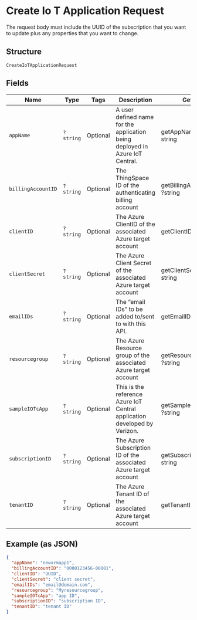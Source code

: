 
# Create Io T Application Request

The request body must include the UUID of the subscription that you want to update plus any properties that you want to change.

## Structure

`CreateIoTApplicationRequest`

## Fields

| Name | Type | Tags | Description | Getter | Setter |
|  --- | --- | --- | --- | --- | --- |
| `appName` | `?string` | Optional | A user defined name for the application being deployed in Azure IoT Central. | getAppName(): ?string | setAppName(?string appName): void |
| `billingAccountID` | `?string` | Optional | The ThingSpace ID of the authenticating billing account | getBillingAccountID(): ?string | setBillingAccountID(?string billingAccountID): void |
| `clientID` | `?string` | Optional | The Azure ClientID of the associated Azure target account | getClientID(): ?string | setClientID(?string clientID): void |
| `clientSecret` | `?string` | Optional | The Azure Client Secret of the associated Azure target account | getClientSecret(): ?string | setClientSecret(?string clientSecret): void |
| `emailIDs` | `?string` | Optional | The “email IDs” to be added to/sent to with this API. | getEmailIDs(): ?string | setEmailIDs(?string emailIDs): void |
| `resourcegroup` | `?string` | Optional | The Azure Resource group of the associated Azure target account | getResourcegroup(): ?string | setResourcegroup(?string resourcegroup): void |
| `sampleIOTcApp` | `?string` | Optional | This is the reference Azure IoT Central application developed by Verizon. | getSampleIOTcApp(): ?string | setSampleIOTcApp(?string sampleIOTcApp): void |
| `subscriptionID` | `?string` | Optional | The Azure Subscription ID of the associated Azure target account | getSubscriptionID(): ?string | setSubscriptionID(?string subscriptionID): void |
| `tenantID` | `?string` | Optional | The Azure Tenant ID of the associated Azure target account | getTenantID(): ?string | setTenantID(?string tenantID): void |

## Example (as JSON)

```json
{
  "appName": "newarmapp1",
  "billingAccountID": "0000123456-00001",
  "clientID": "UUID",
  "clientSecret": "client secret",
  "emailIDs": "email@domain.com",
  "resourcegroup": "Myresourcegroup",
  "sampleIOTcApp": "app ID",
  "subscriptionID": "subscription ID",
  "tenantID": "tenant ID"
}
```

